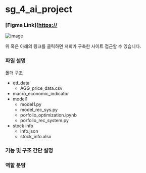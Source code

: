 # sg_4_ai_project

### [Figma Link]([https://](https://www.figma.com/proto/IozltLTK1Skj0A17p89FNC/ai-%EA%B8%88%EC%9C%B5-%ED%8F%AC%ED%8A%B8%ED%8F%B4%EB%A6%AC%EC%98%A4_%EC%9B%B9%EC%82%AC%EC%9D%B4%ED%8A%B8?node-id=2-2&t=14Dhk2dbmaQ9Pzbg-1&scaling=scale-down-width&page-id=0%3A1)
![image](https://github.com/peggy330/sg_4_ai_project/assets/44740259/2f919801-2df7-4ba3-8a93-295847013399)

위 혹은 아래의 링크를 클릭하면 저희가 구축한 사이트 접근할 수 있습니다.

### 파일 설명

폴더 구조
- etf_data
  - AGG_price_data.csv
- macro_economic_indicator
- model1
  - model1.py
  - model_rec_sys.py
  - porfolio_optimization.ipynb
  - porfolio_rec_system.py
- stock info
  - info.json
  - stock_info.xlsx

### 기능 및 구조 간단 설명

### 역할 분담
